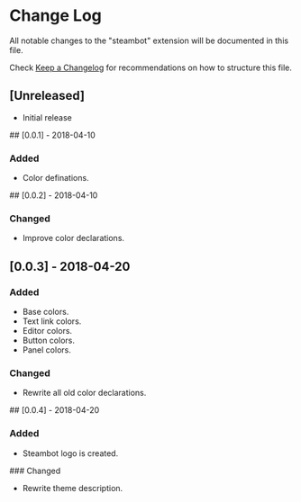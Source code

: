 # Change Log
All notable changes to the "steambot" extension will be documented in this file.

Check [Keep a Changelog](http://keepachangelog.com/) for recommendations on how to structure this file.

## [Unreleased]
- Initial release

## [0.0.1] - 2018-04-10
### Added
- Color definations.

## [0.0.2] - 2018-04-10
### Changed
- Improve color declarations.

## [0.0.3] - 2018-04-20
### Added
- Base colors.
- Text link colors.
- Editor colors.
- Button colors.
- Panel colors.

### Changed
- Rewrite all old color declarations.

## [0.0.4] - 2018-04-20
### Added
- Steambot logo is created.

### Changed
- Rewrite theme description.